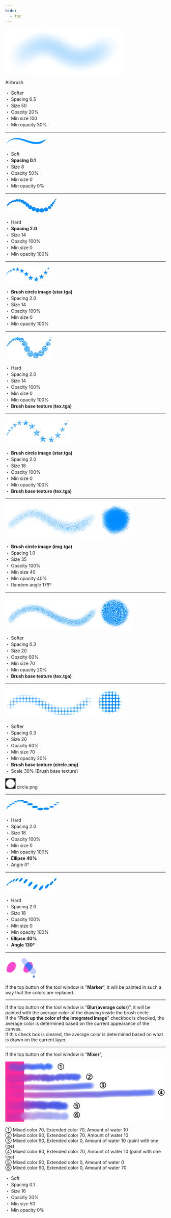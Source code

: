 ```yaml
---
hide:
  - toc
---
```


<!-- https://steamcommunity.com/sharedfiles/filedetails/?id=2966135002 -->

![airburush](./image/softer_interval0_5_size50_opacity20_minSize100_minOpacity30_all_0.png)

Airbrush

・ Softer <br />
・ Spacing 0.5 <br />
・ Size 50 <br />
・ Opacity 20% <br />
・ Min size 100 <br />
・ Min opacity 30%

---

![pen](./image/soft_interval0_1_size8_opacity50_all_0.png)

・ Soft <br />
・ __Spacing 0.1__ <br />
・ Size 8 <br />
・ Opacity 50% <br />
・ Min size 0 <br />
・ Min opacity 0%

---

![pen_interval2](./image/hard_interval2_size14_opacity100_minOpacity100_all_0.png)

・ Hard <br />
・ __Spacing 2.0__ <br />
・ Size 14 <br />
・ Opacity 100% <br />
・ Min size 0 <br />
・ Min opacity 100%

---

![star](./image/star_interval2_size14_opacity100_minOpacity100_all_0.png)

・ __Brush circle image (star.tga)__ <br />
・ Spacing 2.0 <br />
・ Size 14 <br />
・ Opacity 100% <br />
・ Min size 0 <br />
・ Min opacity 100%

---

![base_texture](./image/hard_interval2_size14_opacity100_minOpacity100_tex_texPower100_all_0.png)

・ Hard <br />
・ Spacing 2.0 <br />
・ Size 14 <br />
・ Opacity 100% <br />
・ Min size 0 <br />
・ Min opacity 100% <br />
・ __Brush base texture (tex.tga)__

---

![star_base_texture](./image/star_interval2_size18_opacity100_minOpacity100_tex_texPower100_all_0.png)

・ __Brush circle image (star.tga)__ <br />
・ Spacing 2.0 <br />
・ Size 18 <br />
・ Opacity 100% <br />
・ Min size 0 <br />
・ Min opacity 100% <br />
・ __Brush base texture (tex.tga)__

---

![noise_circle_image](./image/img_interval1_size35_opacity100_minSize40_minOpacity40_randomAngle179_all_0.png)

・ __Brush circle image (img.tga)__ <br />
・ Spacing 1.0 <br />
・ Size 35 <br />
・ Opacity 100% <br />
・ Min size 40 <br />
・ Min opacity 40% <br />
・ Random angle 179°

---

![noise_base_texture](./image/softer_interval0_3_size20_opacity60_minSize70_minOpacity20_tex_texPower100_all_0.png)

・ Softer <br />
・ Spacing 0.3 <br />
・ Size 20 <br />
・ Opacity 60% <br />
・ Min size 70 <br />
・ Min opacity 20% <br />
・ __Brush base texture (tex.tga)__

---

![circle_base_texture](./image/softer_interval0_3_size20_opacity60_minSize70_minOpacity20_dot_texPower100_texScale30_all_0.png)

・ Softer <br />
・ Spacing 0.3 <br />
・ Size 20 <br />
・ Opacity 60% <br />
・ Min size 70 <br />
・ Min opacity 20% <br />
・ __Brush base texture (circle.png)__ <br />
・ Scale 30% (Brush base texture)

![brush_circle](./image/brush_circle.png)
circle.png

---

![ellipse](./image/hard_interval2_size18_opacity100_minOpacity100_daen40_all_0.png)

・ Hard <br />
・ Spacing 2.0 <br />
・ Size 18 <br />
・ Opacity 100% <br />
・ Min size 0 <br />
・ Min opacity 100% <br />
・ __Ellipse 40%__ <br />
・ Angle 0°

---

![ellipse_rotate](./image/hard_interval2_size18_opacity100_minOpacity100_daen40_angle130_all_0.png)

・ Hard <br />
・ Spacing 2.0 <br />
・ Size 18 <br />
・ Opacity 100% <br />
・ Min size 0 <br />
・ Min opacity 100% <br />
・ __Ellipse 40%__ <br />
・ __Angle 130°__

---

![marker](./image/marker.png)

If the top button of the tool window is "__Marker__", it will be painted in such a way that the colors are replaced.

---

If the top button of the tool window is "__Blur(average color)__", it will be painted with the average color of the drawing inside the brush circle. <br />
If the "__Pick up the color of the integrated image__" checkbox is checked, the average color is determined based on the current appearance of the canvas. <br />
If this check box is cleared, the average color is determined based on what is drawn on the current layer.

---

If the top button of the tool window is "__Mixer__",

![mix](./image/mix.png)

① Mixed color 70, Extended color 70, Amount of water 10 <br />
② Mixed color 90, Extended color 70, Amount of water 10 <br />
③ Mixed color 90, Extended color 0, Amount of water 10 (paint with one line) <br />
④ Mixed color 90, Extended color 70, Amount of water 10 (paint with one line) <br />
⑤ Mixed color 90, Extended color 0, Amount of water 0 <br />
⑥ Mixed color 90, Extended color 0, Amount of water 70

・ Soft <br />
・ Spacing 0.1 <br />
・ Size 16 <br />
・ Opacity 20% <br />
・ Min size 50 <br />
・ Min opacity 0%
